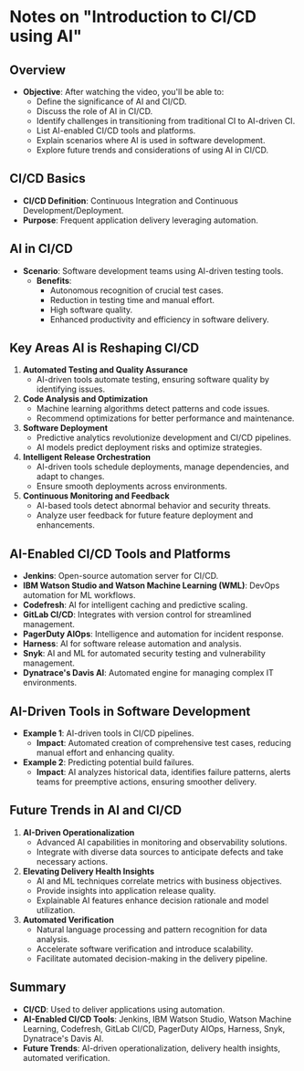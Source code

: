 # Notes on "Introduction to CI/CD using AI"

## Overview
- **Objective**: After watching the video, you'll be able to:
  - Define the significance of AI and CI/CD.
  - Discuss the role of AI in CI/CD.
  - Identify challenges in transitioning from traditional CI to AI-driven CI.
  - List AI-enabled CI/CD tools and platforms.
  - Explain scenarios where AI is used in software development.
  - Explore future trends and considerations of using AI in CI/CD.

## CI/CD Basics
- **CI/CD Definition**: Continuous Integration and Continuous Development/Deployment.
- **Purpose**: Frequent application delivery leveraging automation.

## AI in CI/CD
- **Scenario**: Software development teams using AI-driven testing tools.
  - **Benefits**:
    - Autonomous recognition of crucial test cases.
    - Reduction in testing time and manual effort.
    - High software quality.
    - Enhanced productivity and efficiency in software delivery.

## Key Areas AI is Reshaping CI/CD
1. **Automated Testing and Quality Assurance**
   - AI-driven tools automate testing, ensuring software quality by identifying issues.
2. **Code Analysis and Optimization**
   - Machine learning algorithms detect patterns and code issues.
   - Recommend optimizations for better performance and maintenance.
3. **Software Deployment**
   - Predictive analytics revolutionize development and CI/CD pipelines.
   - AI models predict deployment risks and optimize strategies.
4. **Intelligent Release Orchestration**
   - AI-driven tools schedule deployments, manage dependencies, and adapt to changes.
   - Ensure smooth deployments across environments.
5. **Continuous Monitoring and Feedback**
   - AI-based tools detect abnormal behavior and security threats.
   - Analyze user feedback for future feature deployment and enhancements.

## AI-Enabled CI/CD Tools and Platforms
- **Jenkins**: Open-source automation server for CI/CD.
- **IBM Watson Studio and Watson Machine Learning (WML)**: DevOps automation for ML workflows.
- **Codefresh**: AI for intelligent caching and predictive scaling.
- **GitLab CI/CD**: Integrates with version control for streamlined management.
- **PagerDuty AIOps**: Intelligence and automation for incident response.
- **Harness**: AI for software release automation and analysis.
- **Snyk**: AI and ML for automated security testing and vulnerability management.
- **Dynatrace's Davis AI**: Automated engine for managing complex IT environments.

## AI-Driven Tools in Software Development
- **Example 1**: AI-driven tools in CI/CD pipelines.
  - **Impact**: Automated creation of comprehensive test cases, reducing manual effort and enhancing quality.
- **Example 2**: Predicting potential build failures.
  - **Impact**: AI analyzes historical data, identifies failure patterns, alerts teams for preemptive actions, ensuring smoother delivery.

## Future Trends in AI and CI/CD
1. **AI-Driven Operationalization**
   - Advanced AI capabilities in monitoring and observability solutions.
   - Integrate with diverse data sources to anticipate defects and take necessary actions.
2. **Elevating Delivery Health Insights**
   - AI and ML techniques correlate metrics with business objectives.
   - Provide insights into application release quality.
   - Explainable AI features enhance decision rationale and model utilization.
3. **Automated Verification**
   - Natural language processing and pattern recognition for data analysis.
   - Accelerate software verification and introduce scalability.
   - Facilitate automated decision-making in the delivery pipeline.

## Summary
- **CI/CD**: Used to deliver applications using automation.
- **AI-Enabled CI/CD Tools**: Jenkins, IBM Watson Studio, Watson Machine Learning, Codefresh, GitLab CI/CD, PagerDuty AIOps, Harness, Snyk, Dynatrace's Davis AI.
- **Future Trends**: AI-driven operationalization, delivery health insights, automated verification.
